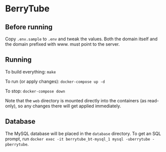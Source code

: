 BerryTube
=========

Before running
--------------

Copy `.env.sample` to `.env` and tweak the values. Both the domain itself and the domain prefixed with www. must point to the server.


Running
-------

To build everything: `make`

To run (or apply changes): `docker-compose up -d`

To stop: `docker-compose down`

Note that the `web` directory is mounted directly into the containers (as read-only), so any changes there will get applied immediately.


Database
--------

The MySQL database will be placed in the `database` directory. To get an SQL prompt, run `docker exec -it berrytube_bt-mysql_1 mysql -uberrytube -pberrytube`.
